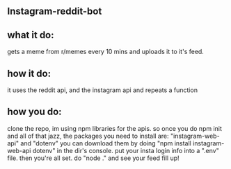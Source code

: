 ## Instagram-reddit-bot

## what it do: 

gets a meme from r/memes every 10 mins and uploads it to it's feed. 

## how it do:

it uses the reddit api, and the instagram api and repeats a function

## how you do:

clone the repo, im using npm libraries for the apis. so once you do npm init and all of that jazz, the packages you need to install are: "instagram-web-api" and "dotenv" you can download them by doing "npm install instagram-web-api dotenv" in the dir's console. put your insta login info into a ".env" file. then you're all set. do "node ." and see your feed fill up!
